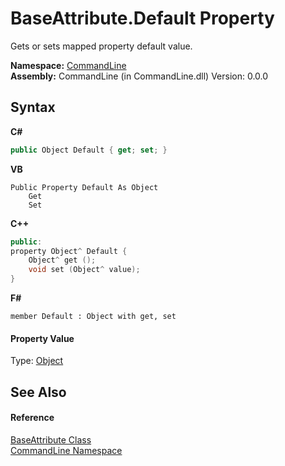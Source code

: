 # BaseAttribute.Default Property 
 

Gets or sets mapped property default value.

**Namespace:**&nbsp;<a href="N_CommandLine">CommandLine</a><br />**Assembly:**&nbsp;CommandLine (in CommandLine.dll) Version: 0.0.0

## Syntax

**C#**<br />
``` C#
public Object Default { get; set; }
```

**VB**<br />
``` VB
Public Property Default As Object
	Get
	Set
```

**C++**<br />
``` C++
public:
property Object^ Default {
	Object^ get ();
	void set (Object^ value);
}
```

**F#**<br />
``` F#
member Default : Object with get, set

```


#### Property Value
Type: <a href="https://docs.microsoft.com/dotnet/api/system.object" target="_blank">Object</a>

## See Also


#### Reference
<a href="T_CommandLine_BaseAttribute">BaseAttribute Class</a><br /><a href="N_CommandLine">CommandLine Namespace</a><br />